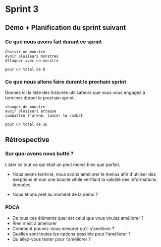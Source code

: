# Sprint 3

## Démo + Planification du sprint suivant

### Ce que nous avons fait durant ce sprint



    Choisir un monstre
    Avoir plusieurs monstres
    Attaquer avec un monstre

    pour un total de 8

### Ce que nous allons faire durant le prochain sprint
Donnez ici la liste des histoires utilisateurs que vous vous engagez à terminer durant le prochain sprint.

    changer de monstre
    avoir plusieurs attaque
    combattre l'arene, lancer le combat

    pour un total de 16

## Rétrospective

### Sur quoi avons nous butté ?
Lister ici tout ce qui était un peut moins bien que parfait.
* Nous avons terminé, nous avons ameliorer le menus afin d'utiliser des exeptions et non une boucle while verifiant la validité des informations données.

* Nous étions pret au moment de la demo ?

### PDCA
* De tous ces éléments quel est celui que vous voulez améliorer ?
* Rien n'est à ameliorer
* Comment pouvez-vous mesurer qu'il s'améliore ?
* Quelles sont toutes les options possible pour l'améliorer ?
* Qu'allez-vous tester pour l'améliorer ?

